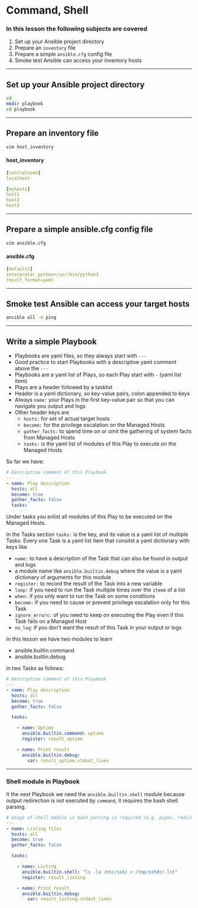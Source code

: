 # Command, Shell

### In this lesson the following subjects are covered

1. Set up your Ansible project directory
1. Prepare an `inventory` file
1. Prepare a simple `ansible.cfg` config file 
1. Smoke test Ansible can access your inventory hosts

---
## Set up your Ansible project directory
```bash
cd
mkdir playbook
cd playbook
```

---
## Prepare an inventory file
```bash
vim host_inventory
```
#### host_inventory
```yaml
[controlnode]
localhost

[myhosts]
host1
host2
host3
```

---
## Prepare a simple ansible.cfg config file
```bash
vim ansible.cfg
```
#### ansible.cfg
```yaml
[defaults]
interpreter_python=/usr/bin/python3
result_format=yaml
```

---
## Smoke test Ansible can access your target hosts
```bash
ansible all -m ping
```

---
## Write a simple Playbook

- Playbooks are yaml files, so they always start with `---`
- Good practice to start Playbooks with a descriptive yaml comment above the `---`
- Playbooks are a yaml list of Plays, so each Play start with `-` (yaml list item)
- Plays are a header followed by a tasklist
- Header is a yaml dictionary, so key-value pairs, colon appended to keys
- Always `name:` your Plays in the first key-value pair so that you can navigate you output and logs
- Other header keys are
  - `hosts:` for set of actual target hosts
  - `become:` for the privilege escalation on the Managed Hosts
  - `gather_facts:` to spend time on or omit the gathering of system facts from Managed Hosts
  - `tasks:` is the yaml list of modules of this Play to execute on the Managed Hosts

So far we have:

```yaml
# Descriptive comment of this Playbook
--- 
- name: Play description
  hosts: all
  become: true
  gather_facts: false
  tasks:
```

Under tasks you enlist all modules of this Play to be executed on the Managed Hosts.

In the Tasks section `tasks:` is the key, and its value is a yaml list of multiple Tasks.
Every one Task is a yaml list item that consitst a yaml dictionary with keys like

+ `name:` to have a description of the Task that can also be found in output and logs
+ a module name like `ansible.builtin.debug` where the value is a yaml dictionary of arguments for this module
+ `register:` to record the result of the Task into a new variable
+ `loop:` if you need to run the Task multiple times over the `item`s of a list
+ `when:` if you only want to run the Task on some conditions
+ `become:` if you need to cause or prevent privilege escalation only for this Task
+ `ignore_errors:` of you need to keep on executing the Play even if this Task fails on a Managed Host
+ `no_log`: if you don't want the result of this Task in your output or logs

In this lesson we have two modules to learn

+ ansible.builtin.command
+ ansible.builtin.debug

in two Tasks as follows:

```yaml
# Descriptive comment of this Playbook
--- 
- name: Play description
  hosts: all
  become: true
  gather_facts: false

  tasks:

    - name: Uptime
      ansible.builtin.command: uptime
      register: result_uptime

    - name: Print result
      ansible.builtin.debug:
        var: result_uptime.stdout_lines
```

---
### Shell module in Playbook

It the next Playbook we need the `ansible.builtin.shell` module because output redirection is not executed by `command`, it requires the bash shell parsing.

```yaml
# Usage of shell module in bash parsing is required (e.g. pipes, redirections, etc.)
---
- name: Listing files
  hosts: all
  become: true
  gather_facts: false

  tasks:

    - name: Listing
      ansible.builtin.shell: "ls -la /etc/ssh/ > /tmp/sshdir.lst"
      register: result_listing

    - name: Print result
      ansible.builtin.debug:
        var: result_listing.stdout_lines
```
